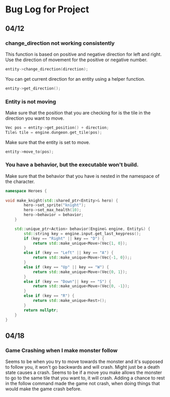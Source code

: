 # Bug Log for Project
## 04/12
### change_direction not working consistently
This function is based on positive and negative direction for left and right. Use the direction of movement for the
positive or negative number.
```c++
entity->change_direction(direction);
```
You can get current direction for an entity using a helper function.
```c++
entity->get_direction();
```
### Entity is not moving
Make sure that the position that you are checking for is the tile in the direction you want to move.</n>
```c++
Vec pos = entity->get_position() + direction;
Tile& tile = engine.dungeon.get_tile(pos);
```
Make sure that the entity is set to move.
```c++
entity->move_to(pos);
```
### You have a behavior, but the executable won't build.
Make sure that the behavior that you have is nested in the namespace of the character.
```c++
namespace Heroes {
    
void make_knight(std::shared_ptr<Entity>& hero) {
        hero->set_sprite("knight");
        hero->set_max_health(10);
        hero->behavior = behavior;
    }

    std::unique_ptr<Action> behavior(Engine& engine, Entity&) {
        std::string key = engine.input.get_last_keypress();
        if (key == "Right" || key == "D") {
            return std::make_unique<Move>(Vec{1, 0});
        }
        else if (key == "Left" || key == "A") {
            return std::make_unique<Move>(Vec{-1, 0});;
        }
        else if (key == "Up" || key == "W") {
            return std::make_unique<Move>(Vec{0, 1});
        }
        else if (key == "Down"|| key == "S") {
            return std::make_unique<Move>(Vec{0, -1});
        }
        else if (key == "R") {
            return std::make_unique<Rest>();
        }
        return nullptr;
    }
}
```

## 04/18
### Game Crashing when I make monster follow
Seems to be when you try to move towards the monster and it's supposed to follow you, it won't go backwards and will
crash. Might just be a death state causes a crash. Seems to be if a move you make allows the monster to go to the same 
tile that you want to, it will crash. Adding a chance to rest in the follow command made the game not crash, when doing
things that would make the game crash before.
